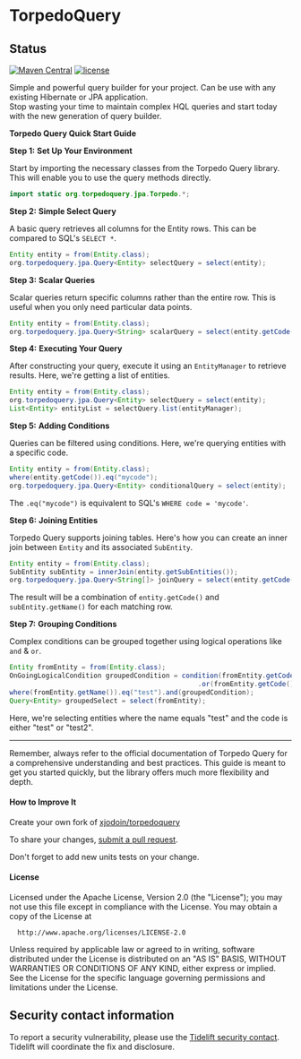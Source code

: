 TorpedoQuery
============

## Status

[![Maven Central](https://maven-badges.herokuapp.com/maven-central/org.torpedoquery/org.torpedoquery/badge.svg)](https://maven-badges.herokuapp.com/maven-central/org.torpedoquery/org.torpedoquery)
[![license](https://img.shields.io/github/license/xjodoin/torpedoquery.svg)](https://github.com/xjodoin/torpedoquery/blob/master/LICENSE)




Simple and powerful query builder for your project. Can be use with any existing Hibernate or JPA application.  
Stop wasting your time to maintain complex HQL queries and start today with the new generation of query builder.

**Torpedo Query Quick Start Guide**

**Step 1:** **Set Up Your Environment**

Start by importing the necessary classes from the Torpedo Query library. This will enable you to use the query methods directly.
```java
import static org.torpedoquery.jpa.Torpedo.*;
```

**Step 2:** **Simple Select Query**

A basic query retrieves all columns for the Entity rows. This can be compared to SQL's `SELECT *`.
```java
Entity entity = from(Entity.class);
org.torpedoquery.jpa.Query<Entity> selectQuery = select(entity);
```

**Step 3:** **Scalar Queries**

Scalar queries return specific columns rather than the entire row. This is useful when you only need particular data points.
```java
Entity entity = from(Entity.class);
org.torpedoquery.jpa.Query<String> scalarQuery = select(entity.getCode());
```

**Step 4:** **Executing Your Query**

After constructing your query, execute it using an `EntityManager` to retrieve results. Here, we're getting a list of entities.
```java
Entity entity = from(Entity.class);
org.torpedoquery.jpa.Query<Entity> selectQuery = select(entity);
List<Entity> entityList = selectQuery.list(entityManager);
```

**Step 5:** **Adding Conditions**

Queries can be filtered using conditions. Here, we're querying entities with a specific code.
```java
Entity entity = from(Entity.class);
where(entity.getCode()).eq("mycode");
org.torpedoquery.jpa.Query<Entity> conditionalQuery = select(entity);
```
The `.eq("mycode")` is equivalent to SQL's `WHERE code = 'mycode'`.

**Step 6:** **Joining Entities**

Torpedo Query supports joining tables. Here's how you can create an inner join between `Entity` and its associated `SubEntity`.
```java
Entity entity = from(Entity.class);
SubEntity subEntity = innerJoin(entity.getSubEntities());
org.torpedoquery.jpa.Query<String[]> joinQuery = select(entity.getCode(), subEntity.getName());
```
The result will be a combination of `entity.getCode()` and `subEntity.getName()` for each matching row.

**Step 7:** **Grouping Conditions**

Complex conditions can be grouped together using logical operations like `and` & `or`.
```java
Entity fromEntity = from(Entity.class);
OnGoingLogicalCondition groupedCondition = condition(fromEntity.getCode()).eq("test")
                                               .or(fromEntity.getCode()).eq("test2");
where(fromEntity.getName()).eq("test").and(groupedCondition);
Query<Entity> groupedSelect = select(fromEntity);
```
Here, we're selecting entities where the name equals "test" and the code is either "test" or "test2".

---

Remember, always refer to the official documentation of Torpedo Query for a comprehensive understanding and best practices. This guide is meant to get you started quickly, but the library offers much more flexibility and depth.


#### How to Improve It ####

Create your own fork of [xjodoin/torpedoquery](https://github.com/xjodoin/torpedoquery)

To share your changes, [submit a pull request](https://github.com/xjodoin/torpedoquery/pull/new/master).

Don't forget to add new units tests on your change.


#### License ####

  Licensed under the Apache License, Version 2.0 (the "License");
  you may not use this file except in compliance with the License.
  You may obtain a copy of the License at

      http://www.apache.org/licenses/LICENSE-2.0

  Unless required by applicable law or agreed to in writing, software
  distributed under the License is distributed on an "AS IS" BASIS,
  WITHOUT WARRANTIES OR CONDITIONS OF ANY KIND, either express or implied.
  See the License for the specific language governing permissions and
  limitations under the License.
  
## Security contact information

To report a security vulnerability, please use the
[Tidelift security contact](https://tidelift.com/security).
Tidelift will coordinate the fix and disclosure.  
